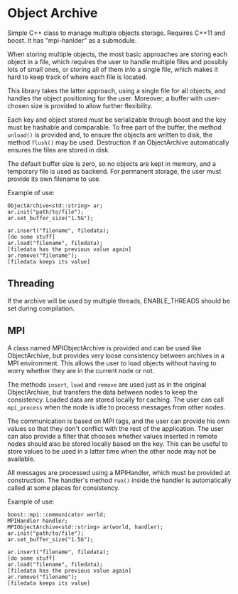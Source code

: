 Object Archive
==============

Simple C++ class to manage multiple objects storage. Requires C++11 and boost.
It has "mpi-hanlder" as a submodule.

When storing multiple objects, the most basic approaches are storing each object
in a file, which requires the user to handle multiple files and possibly lots of
small ones, or storing all of them into a single file, which makes it hard to
keep track of where each file is located.

This library takes the latter approach, using a single file for all objects, and
handles the object positioning for the user. Moreover, a buffer with user-chosen
size is provided to allow further flexibility.

Each key and object stored must be serializable through boost and the key must
be hashable and comparable. To free part of the buffer, the method `unload()` is
provided and, to ensure the objects are written to disk, the method `flush()`
may be used. Destruction if an ObjectArchive automatically ensures the files are
stored in disk.

The default buffer size is zero, so no objects are kept in memory, and a
temporary file is used as backend. For permanent storage, the user must provide
its own filename to use.

Example of use:
```
ObjectArchive<std::string> ar;
ar.init("path/to/file");
ar.set_buffer_size("1.5G");

ar.insert("filename", filedata);
[do some stuff]
ar.load("filename", filedata);
[filedata has the previous value again]
ar.remove("filename");
[filedata keeps its value]
```

Threading
---------

If the archive will be used by multiple threads, ENABLE_THREADS should be set
during compilation.

MPI
---------

A class named MPIObjectArchive is provided and can be used like ObjectArchive,
but provides very loose consistency between archives in a MPI environment. This
allows the user to load objects without having to worry whether they are in the
current node or not.

The methods `insert`, `load` and `remove` are used just as in the original
ObjectArchive, but transfers the data between nodes to keep the consistency.
Loaded data are stored locally for caching. The user can call `mpi_process` when
the node is idle to process messages from other nodes.

The communication is based on MPI tags, and the user can provide his own values
so that they don't conflict with the rest of the application. The user can also
provide a filter that chooses whether values inserted in remote nodes should
also be stored locally based on the key. This can be useful to store values to
be used in a latter time when the other node may not be available.

All messages are processed using a MPIHandler, which must be provided at
construction. The handler's method `run()` inside the handler is automatically
called at some places for consistency.

Example of use:
```
boost::mpi::communicator world;
MPIHandler handler;
MPIObjectArchive<std::string> ar(world, handler);
ar.init("path/to/file");
ar.set_buffer_size("1.5G");

ar.insert("filename", filedata);
[do some stuff]
ar.load("filename", filedata);
[filedata has the previous value again]
ar.remove("filename");
[filedata keeps its value]
```
